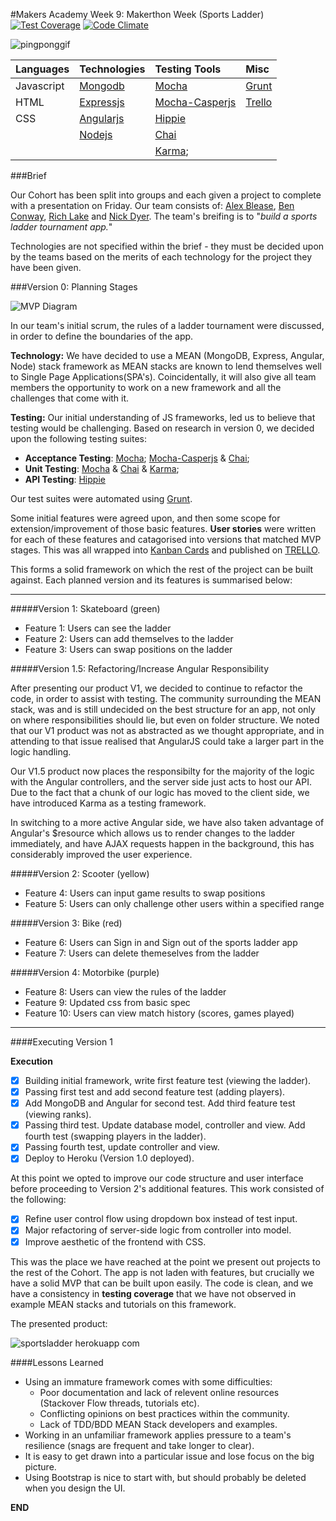 #Makers Academy Week 9: Makerthon Week (Sports Ladder)
[![Test Coverage](https://codeclimate.com/github/ralake/sports_ladder/badges/coverage.svg)](https://codeclimate.com/github/ralake/sports_ladder)
[![Code Climate](https://codeclimate.com/github/ralake/sports_ladder/badges/gpa.svg)](https://codeclimate.com/github/ralake/sports_ladder)

![pingponggif](http://blog.uberpong.com/wp-content/uploads/2012/10/Forrest-Gump-ping-pong-funny.gif)
    
| Languages | Technologies  | Testing Tools| Misc
| :---------------------------------------------- |:----------------------------------------------------------------|:-----------|:----|
| Javascript| [Mongodb](http://www.mongodb.org/)  | [Mocha](http://mochajs.org/)                                    | [Grunt](http://gruntjs.com/) |
| HTML      | [Expressjs](http://expressjs.com/)  | [Mocha-Casperjs](https://www.npmjs.com/package/mocha-casperjs)  | [Trello](https://trello.com/b/Xf9OmLhD/table-tennis-ladr) |
| CSS       | [Angularjs](https://angularjs.org/) | [Hippie](https://github.com/vesln/hippie)                       |
|           | [Nodejs](http://nodejs.org/)        | [Chai](http://chaijs.com/)                                      | 
|           |                                     | [Karma](http://karma-runner.github.io/0.12/index.html);


###Brief

Our Cohort has been split into groups and each given a project to complete with a presentation on
Friday. Our team consists of: [Alex Blease](https://github.com/ablease), [Ben Conway](https://github.com/Benc93), [Rich Lake](https://github.com/ralake) and [Nick Dyer](https://github.com/nickbdyer). The team's breifing is to "*build
a sports ladder tournament app.*"

Technologies are not specified within the brief - they must be decided upon by the teams based on the merits of
each technology for the project they have been given. 
     
###Version 0: Planning Stages
      
![MVP Diagram](https://pbs.twimg.com/media/BzUBDdhCEAAdmsp.jpg)
     
In our team's initial scrum, the rules of a ladder tournament were discussed, in order to define the boundaries of
the app. 
     
**Technology:** We have decided to use a MEAN (MongoDB, Express, Angular, Node) stack framework as MEAN stacks are known to lend themselves well to Single Page Applications(SPA's). Coincidentally, it will also give all team members the opportunity to work on a new framework and all the challenges that come with it. 
     
**Testing:** Our initial understanding of JS frameworks, led us to believe that testing would be challenging. Based on research in version 0, we decided upon the following testing suites: 
+ **Acceptance Testing**:  [Mocha](http://mochajs.org/); [Mocha-Casperjs](https://www.npmjs.com/package/mocha-casperjs) & [Chai](http://chaijs.com/); 
+ **Unit Testing**: [Mocha](http://mochajs.org/) & [Chai](http://chaijs.com/)
  & [Karma](http://karma-runner.github.io/0.12/index.html);
+ **API Testing**: [Hippie](https://github.com/vesln/hippie) 
      
Our test suites were automated using [Grunt](http://gruntjs.com/). 
     
Some initial features were agreed upon, and then some scope for extension/improvement of those basic features. **User stories** were written for each of these features and catagorised into versions that matched MVP stages. This was all wrapped into [Kanban Cards](http://en.wikipedia.org/wiki/Kanban_(development)) and published on [TRELLO](https://trello.com/b/Xf9OmLhD/table-tennis-ladr). 
     
This forms a solid framework on which the rest of the project can be built against. Each planned version and its features is summarised below:
      
___________________________________________________________________
#####Version 1: Skateboard (green)

+ Feature 1: Users can see the ladder   
+ Feature 2: Users can add themselves to the ladder  
+ Feature 3: Users can swap positions on the ladder

#####Version 1.5: Refactoring/Increase Angular Responsibility 

After presenting our product V1, we decided to continue to refactor the code,
in order to assist with testing. The community surrounding the MEAN stack, was
and is still undecided on the best structure for an app, not only on where
responsibilities should lie, but even on folder structure. We noted that our V1
product was not as abstracted as we thought appropriate, and in attending to
that issue realised that AngularJS could take a larger part in the logic
handling.

Our V1.5 product now places the responsibilty for the majority of the
logic with the Angular controllers, and the server side just acts to host our
API. Due to the fact that a chunk of our logic has moved to the client side, we
have introduced Karma as a testing framework.

In switching to a more active Angular side, we have also taken advantage of
Angular's $resource which allows us to render changes to the ladder
immediately, and have AJAX requests happen in the background, this has
considerably improved the user experience.

#####Version 2: Scooter (yellow)

+ Feature 4: Users can input game results to swap positions   
+ Feature 5: Users can only challenge other users within a specified range

#####Version 3: Bike (red)

+ Feature 6: Users can Sign in and Sign out of the sports ladder app  
+ Feature 7: Users can delete themeselves from the ladder

#####Version 4: Motorbike (purple)

+ Feature 8: Users can view the rules of the ladder  
+ Feature 9: Updated css from basic spec  
+ Feature 10: Users can view match history (scores, games played)
______________________________________________________________________________________
     
####Executing Version 1
      
**Execution**
     
- [x] Building initial framework, write first feature test (viewing the ladder).
- [x] Passing first test and add second feature test (adding players).
- [x] Add MongoDB and Angular for second test. Add third feature test (viewing ranks).
- [x] Passing third test. Update database model, controller and view. Add fourth test (swapping players in the ladder).
- [x] Passing fourth test, update controller and view. 
- [x] Deploy to Heroku (Version 1.0 deployed).
     
At this point we opted to improve our code structure and user interface before proceeding to Version 2's additional features. This work consisted of the following:
     
- [x] Refine user control flow using dropdown box instead of test input.
- [x] Major refactoring of server-side logic from controller into model. 
- [x] Improve aesthetic of the frontend with CSS.
     
This was the place we have reached at the point we present out projects to the rest of the Cohort. The app is not laden with features, but crucially we have a solid MVP that can be built upon easily. The code is clean, and we have a consistency in **testing coverage** that we have not observed in example MEAN stacks and tutorials on this framework. 
     
The presented product: 
     
![sportsladder herokuapp com](https://cloud.githubusercontent.com/assets/9297921/5692379/7d7723c8-98eb-11e4-8714-7b0709123e91.jpg)

####Lessons Learned

- Using an immature framework comes with some difficulties:
  - Poor documentation and lack of relevent online resources (Stackover Flow threads, tutorials etc). 
  - Conflicting opinions on best practices within the community.
  - Lack of TDD/BDD MEAN Stack developers and examples. 
- Working in an unfamiliar framework applies pressure to a team's resilience (snags are frequent and take longer to clear).
- It is easy to get drawn into a particular issue and lose focus on the big picture.
- Using Bootstrap is nice to start with, but should probably be deleted when you design the UI.

**END**

